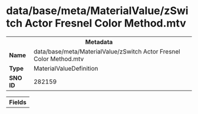 <h1>data/base/meta/MaterialValue/zSwitch Actor Fresnel Color Method.mtv</h1><table><tr><th colspan="100%">Metadata</th></tr><tr><td><b>Name</b></td><td>data/base/meta/MaterialValue/zSwitch Actor Fresnel Color Method.mtv</td></tr><tr><td><b>Type</b></td><td>MaterialValueDefinition</td></tr><tr><td><b>SNO ID</b></td><td>282159</td></tr></table>

<table><tr><th colspan="100%">Fields</th></tr></table>

